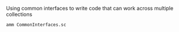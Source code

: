 Using common interfaces to write code that can work across multiple collections

```bash
amm CommonInterfaces.sc
```
